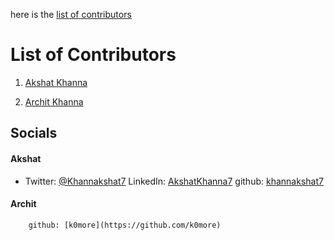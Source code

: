 here is the [list of contributors](#list-of-contributors)
# List of Contributors

1. [Akshat Khanna](https://www.github.com/khannakshat7)

2. [Archit Khanna](https://www.github.com/k0more) 

## Socials 
#### Akshat
- Twitter: [@Khannakshat7](https://twitter.com/khannakshat7)
        LinkedIn: [AkshatKhanna7](https://www.linkedin.com/in/akshatkhanna7)
        github: [khannakshat7](https://github.com/khannakshat7)

#### Archit 
        github: [k0more](https://github.com/k0more)
